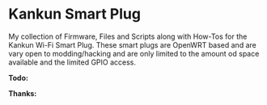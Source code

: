 # Kankun Smart Plug
My collection of Firmware, Files and Scripts along with How-Tos for the Kankun Wi-Fi Smart Plug. These smart plugs are OpenWRT based and are vary open to modding/hacking and are only limited to the amount od space available and the limited GPIO access.

<b>Todo:</b>

<b>Thanks:</b>
